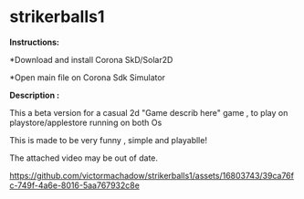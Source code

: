 # strikerballs1

**Instructions:**

   *Download and install Corona SkD/Solar2D

   *Open main file on Corona Sdk Simulator



  **Description :**

   This a beta version for a casual 2d "Game describ here" 
   game , to play on playstore/applestore
   running on both Os

   This is made to be very funny , simple and playablle!

   The attached video may be out of date.

   

https://github.com/victormachadow/strikerballs1/assets/16803743/39ca76fc-749f-4a6e-8016-5aa767932c8e

